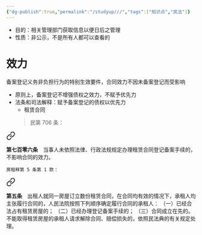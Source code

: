 ```yaml
---
{"dg-publish":true,"permalink":"/studyup///","tags":["知识点","民法"]}
---
```


- 目的：相关管理部门获取信息以便日后之管理
- 性质：非公示，不是所有人都可以查看的
# 效力
备案登记义务非负担行为的特别生效要件，合同效力不因未备案登记而受影响
- 原则上，备案登记不增强债权之效力，不赋予优先力
- 法条和司法解释：赋予备案登记的债权以优先力
	- 租赁合同
	>民第 706 条：
<div class="transclusion internal-embed is-loaded"><a class="markdown-embed-link" href="/////#t706" aria-label="Open link"><svg xmlns="http://www.w3.org/2000/svg" width="24" height="24" viewBox="0 0 24 24" fill="none" stroke="currentColor" stroke-width="2" stroke-linecap="round" stroke-linejoin="round" class="svg-icon lucide-link"><path d="M10 13a5 5 0 0 0 7.54.54l3-3a5 5 0 0 0-7.07-7.07l-1.72 1.71"></path><path d="M14 11a5 5 0 0 0-7.54-.54l-3 3a5 5 0 0 0 7.07 7.07l1.71-1.71"></path></svg></a><div class="markdown-embed">



**第七百零六条**　当事人未依照法律、行政法规规定办理租赁合同登记备案手续的，不影响合同的效力。 

</div></div>

	房租释第 5 条第 1 款：
<div class="transclusion internal-embed is-loaded"><a class="markdown-embed-link" href="////#t5" aria-label="Open link"><svg xmlns="http://www.w3.org/2000/svg" width="24" height="24" viewBox="0 0 24 24" fill="none" stroke="currentColor" stroke-width="2" stroke-linecap="round" stroke-linejoin="round" class="svg-icon lucide-link"><path d="M10 13a5 5 0 0 0 7.54.54l3-3a5 5 0 0 0-7.07-7.07l-1.72 1.71"></path><path d="M14 11a5 5 0 0 0-7.54-.54l-3 3a5 5 0 0 0 7.07 7.07l1.71-1.71"></path></svg></a><div class="markdown-embed">



**第五条**　出租人就同一房屋订立数份租赁合同，在合同均有效的情况下，承租人均主张履行合同的，人民法院按照下列顺序确定履行合同的承租人：
（一）已经合法占有租赁房屋的；
（二）已经办理登记备案手续的；
（三）合同成立在先的。
不能取得租赁房屋的承租人请求解除合同、赔偿损失的，依照民法典的有关规定处理。 

</div></div>
